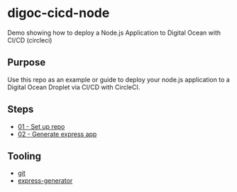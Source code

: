# digoc-cicd-node
Demo showing how to deploy a Node.js Application to Digital Ocean with CI/CD (circleci) 

## Purpose

Use this repo as an example or guide to deploy your node.js application to a Digital Ocean Droplet via CI/CD with CircleCI.

## Steps

* [01 - Set up repo](https://github.com/full-stack-hackers/digoc-cicd-node/)
* [02 - Generate express app](https://github.com/full-stack-hackers/digoc-cicd-node/)

## Tooling

* [git](https://git-scm.com/)
* [express-generator](https://expressjs.com/en/starter/generator.html)
